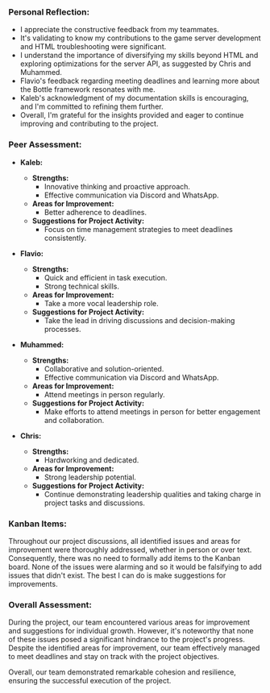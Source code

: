 ### Personal Reflection:

- I appreciate the constructive feedback from my teammates.
- It's validating to know my contributions to the game server development and HTML troubleshooting were significant.
- I understand the importance of diversifying my skills beyond HTML and exploring optimizations for the server API, as suggested by Chris and Muhammed.
- Flavio's feedback regarding meeting deadlines and learning more about the Bottle framework resonates with me.
- Kaleb's acknowledgment of my documentation skills is encouraging, and I'm committed to refining them further.
- Overall, I'm grateful for the insights provided and eager to continue improving and contributing to the project.

### Peer Assessment:

- **Kaleb:**
  - **Strengths:**
    - Innovative thinking and proactive approach.
    - Effective communication via Discord and WhatsApp.
  - **Areas for Improvement:**
    - Better adherence to deadlines.
  - **Suggestions for Project Activity:**
    - Focus on time management strategies to meet deadlines consistently.

- **Flavio:**
  - **Strengths:**
    - Quick and efficient in task execution.
    - Strong technical skills.
  - **Areas for Improvement:**
    - Take a more vocal leadership role.
  - **Suggestions for Project Activity:**
    - Take the lead in driving discussions and decision-making processes.

- **Muhammed:**
  - **Strengths:**
    - Collaborative and solution-oriented.
    - Effective communication via Discord and WhatsApp.
  - **Areas for Improvement:**
    - Attend meetings in person regularly.
  - **Suggestions for Project Activity:**
    - Make efforts to attend meetings in person for better engagement and collaboration.

- **Chris:**
  - **Strengths:**
    - Hardworking and dedicated.
  - **Areas for Improvement:**
    - Strong leadership potential.
  - **Suggestions for Project Activity:**
    - Continue demonstrating leadership qualities and taking charge in project tasks and discussions.

### Kanban Items:

Throughout our project discussions, all identified issues and areas for improvement were thoroughly addressed, whether in person or over text. Consequently, there was no need to formally add items to the Kanban board. None of the issues were alarming and so it would be falsifying to add issues that didn't exist. The best I can do is make suggestions for improvements.

### Overall Assessment:

During the project, our team encountered various areas for improvement and suggestions for individual growth. However, it's noteworthy that none of these issues posed a significant hindrance to the project's progress. Despite the identified areas for improvement, our team effectively managed to meet deadlines and stay on track with the project objectives.

Overall, our team demonstrated remarkable cohesion and resilience, ensuring the successful execution of the project.

